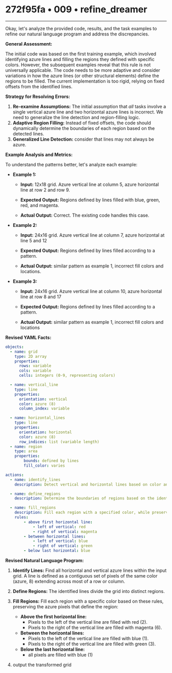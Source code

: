 # 272f95fa • 009 • refine_dreamer

---
Okay, let's analyze the provided code, results, and the task examples to refine our natural language program and address the discrepancies.

**General Assessment:**

The initial code was based on the first training example, which involved identifying azure lines and filling the regions they defined with specific colors. However, the subsequent examples reveal that this rule is not universally applicable. The code needs to be more adaptive and consider variations in how the azure lines (or other structural elements) define the regions to be filled. The current implementation is too rigid, relying on fixed offsets from the identified lines.

**Strategy for Resolving Errors:**

1.  **Re-examine Assumptions:** The initial assumption that *all* tasks involve a single vertical azure line and two horizontal azure lines is incorrect. We need to generalize the line detection and region-filling logic.
2.  **Adaptive Region Filling:** Instead of fixed offsets, the code should dynamically determine the boundaries of each region based on the detected lines.
3.  **Generalized Line Detection:** consider that lines may not always be azure.

**Example Analysis and Metrics:**

To understand the patterns better, let's analyze each example:

*   **Example 1:**
    *   **Input:** 12x18 grid. Azure vertical line at column 5, azure horizontal line at row 2 and row 9.

    *   **Expected Output:** Regions defined by lines filled with blue, green, red, and magenta.
    *   **Actual Output:** Correct. The existing code handles this case.

*   **Example 2:**
    *   **Input:** 24x16 grid. Azure vertical line at column 7, azure horizontal at line 5 and 12

    *   **Expected Output:** Regions defined by lines filled according to a pattern.
    *   **Actual Output:** similar pattern as example 1, incorrect fill colors and locations.

*   **Example 3:**
    *    **Input:** 24x16 grid. Azure vertical line at column 10, azure horizontal line at row 8 and 17

    *   **Expected Output:** Regions defined by lines filled according to a pattern.
    *   **Actual Output:** similar pattern as example 1, incorrect fill colors and locations

**Revised YAML Facts:**

```yaml
objects:
  - name: grid
    type: 2D array
    properties:
      rows: variable
      cols: variable
      cells: integers (0-9, representing colors)

  - name: vertical_line
    type: line
    properties:
      orientation: vertical
      color: azure (8)
      column_index: variable

  - name: horizontal_lines
    type: line
    properties:
      orientation: horizontal
      color: azure (8)
      row_indices: list (variable length)
  - name: region
    type: area
    properties:
        bounds: defined by lines
        fill_color: varies

actions:
  - name: identify_lines
    description: Detect vertical and horizontal lines based on color and contiguity.

  - name: define_regions
    description: Determine the boundaries of regions based on the identified lines.

  - name: fill_regions
    description: Fill each region with a specified color, while preserving the line color.
    rules:
        - above first horizontal line:
            - left of vertical: red
            - right of vertical: magenta
        - between horizontal lines:
            - left of vertical: blue
            - right of vertical: green
        - below last horizontal: blue
```

**Revised Natural Language Program:**

1.  **Identify Lines:** Find all horizontal and vertical azure lines within the input grid. A line is defined as a contiguous set of pixels of the same color (azure, 8) extending across most of a row or column.

2.  **Define Regions:** The identified lines divide the grid into distinct regions.

3.  **Fill Regions:** Fill each region with a specific color based on these rules, preserving the azure pixels that define the region:
    *   **Above the first horizontal line:**
        *   Pixels to the left of the vertical line are filled with red (2).
        *   Pixels to the right of the vertical line are filled with magenta (6).
    * **Between the horizontal lines:**
        *   Pixels to the left of the vertical line are filled with blue (1).
        *   Pixels to the right of the vertical line are filled with green (3).
    *   **Below the last horizontal line:**
        *   all pixels are filled with blue (1)

4. output the transformed grid

